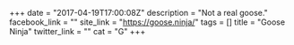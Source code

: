 +++
date = "2017-04-19T17:00:08Z"
description = "Not a real goose."
facebook_link = ""
site_link = "https://goose.ninja/"
tags = []
title = "Goose Ninja"
twitter_link = ""
cat = "G"
+++
